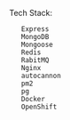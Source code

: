 Tech Stack:

```shell
   Express
   MongoDB
   Mongoose
   Redis
   RabitMQ
   Nginx
   autocannon
   pm2
   pg
   Docker
   OpenShift
```
